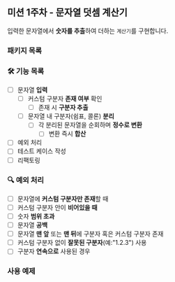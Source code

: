 ##  미션 1주차 - 문자열 덧셈 계산기

입력한 문자열에서 **숫자를 추출**하여 더하는 `계산기`를 구현합니다.

###  패키지 목록

###  🛠 기능 목록

- [ ] 문자열 **입력**
  - [ ] 커스텀 구분자 **존재 여부** 확인
    - [ ] 존재 시 **구분자 추출**
  - [ ] 문자열 내 구분자(쉼표, 콜론) **분리**
    - [ ] 각 분리된 문자열을 순회하며 **정수로 변환**
      - [ ] 변환 즉시 **합산**

- [ ] 예외 처리
- [ ] 테스트 케이스 작성
- [ ] 리팩토링

###  🔍 예외 처리
- [ ] 문자열에 **커스텀 구분자만 존재**할 때
- [ ] 커스텀 구분자 안이 **비어있을 때**
- [ ] 숫자 **범위 초과**
- [ ] 문자열 **공백**
- [ ] 문자열 **맨 앞** 또는 **맨 뒤**에 구분자 혹은 커스텀 구분자 존재
- [ ] 커스텀 구분자 없이 **잘못된 구분자**(예:"1.2.3") 사용
- [ ] 구분자 **연속으로** 사용된 경우

###  사용 예제